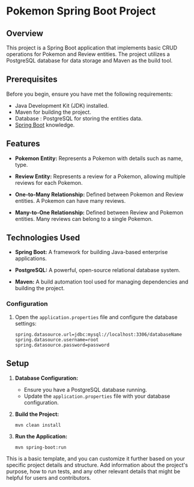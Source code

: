 # Pokemon Spring Boot Project

## Overview

This project is a Spring Boot application that implements basic CRUD operations for Pokemon and Review entities.
The project utilizes a PostgreSQL database for data storage and Maven as the build tool.

## Prerequisites

Before you begin, ensure you have met the following requirements:

- Java Development Kit (JDK) installed.
- Maven for building the project.
- Database : PostgreSQL for storing the entities data.
- [Spring Boot](https://spring.io/projects/spring-boot) knowledge.

## Features

- **Pokemon Entity:** Represents a Pokemon with details such as name, type.

- **Review Entity:** Represents a review for a Pokemon, allowing multiple reviews for each Pokemon.

- **One-to-Many Relationship:** Defined between Pokemon and Review entities. A Pokemon can have many reviews.

- **Many-to-One Relationship:** Defined between Review and Pokemon entities. Many reviews can belong to a single Pokemon.

## Technologies Used

- **Spring Boot:** A framework for building Java-based enterprise applications.

- **PostgreSQL:** A powerful, open-source relational database system.

- **Maven:** A build automation tool used for managing dependencies and building the project.


### Configuration

1. Open the `application.properties` file and configure the database settings:

   ```properties
   spring.datasource.url=jdbc:mysql://localhost:3306/databaseName
   spring.datasource.username=root
   spring.datasource.password=password
   ```

## Setup

1. **Database Configuration:**
    - Ensure you have a PostgreSQL database running.
    - Update the `application.properties` file with your database configuration.

2. **Build the Project:**
   ```
   mvn clean install
   ```

3. **Run the Application:**
   ```
   mvn spring-boot:run
   ```


This is a basic template, and you can customize it further based on your specific project details and structure. 
Add information about the project's purpose, how to run tests, and any other relevant details that might be helpful for users and contributors.